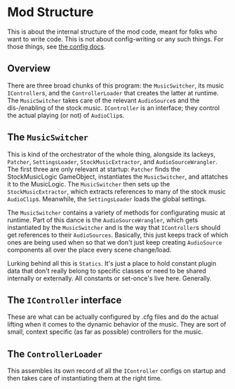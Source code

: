 # Mod Structure

This is about the internal structure of the mod code, meant for folks who want to write code. This is not
about config-writing or any such things. For those things, see [the config docs](CONFIGURING.md).

## Overview

There are three broad chunks of this program: the `MusicSwitcher`, its music `IController`s, and the `ControllerLoader` that
creates the latter at runtime. The `MusicSwitcher` takes care of the relevant `AudioSource`s and the dis-/enabling of the stock music.
`IController` is an interface; they control the actual playing (or not) of `AudioClip`s. 
## The `MusicSwitcher`

This is kind of the orchestrator of the whole thing, alongside its lackeys, `Patcher`, `SettingsLoader`, `StockMusicExtractor`, and
`AudioSourceWrangler`. The first three are only relevant at startup: `Patcher` finds the StockMusicLogic GameObject, instantiates the
`MusicSwitcher`, and attatches it to the MusicLogic. The `MusicSwitcher` then sets up the `StockMusicExtractor`, which extracts
references to many of the stock music `AudioClip`s. Meanwhile, the `SettingsLoader` loads the global settings.

The `MusicSwitcher` contains a variety of methods for configurating music at runtime. Part of this dance is the `AudioSourceWrangler`,
which gets instantiated by the `MusicSwitcher` and is the way that `IController`s should get references to their `AudioSources`.
Basically, this just keeps track of which ones are being used when so that we don't just keep creating `AudioSource` components
all over the place every scene change/load.

Lurking behind all this is `Statics`. It's just a place to hold constant plugin data that don't really belong to specific classes
or need to be shared internally or externally. All constants or set-once's live here. Generally.

## The `IController` interface

These are what can be actually configured by .cfg files and do the actual lifting when it comes to the dynamic behavior of the
music. They are sort of small, context specific \(as far as possible\) controllers for the music.

## The `ControllerLoader`

This assembles its own record of all the `IController` configs on startup and then takes care of instantiating them at the
right time.

